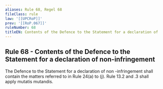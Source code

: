 ```yaml
---
aliases: Rule 68, Regel 68
fileClass: rule
law: '[[UPCRoP]]'
prev: '[[RoP.067]]'
ruleNumber: 68
titleEN: Contents of the Defence to the Statement for a declaration of non-infringement
---
```


## Rule 68 - Contents of the Defence to the Statement for a declaration of non-infringement

The Defence to the Statement for a declaration of non -infringement shall contain the matters referred to in Rule 24(a) to (j). Rule 13.2 and .3 shall apply mutatis mutandis.